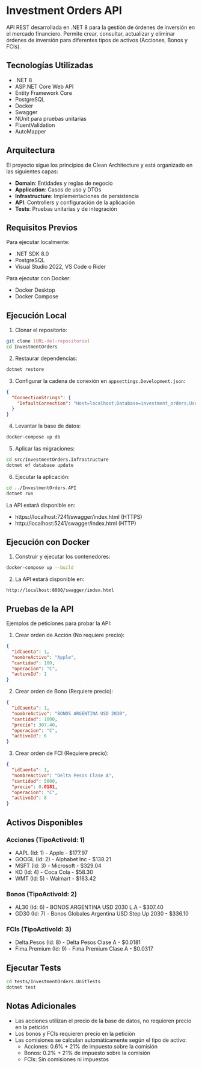 # Investment Orders API

API REST desarrollada en .NET 8 para la gestión de órdenes de inversión en el mercado financiero. Permite crear, consultar, actualizar y eliminar órdenes de inversión para diferentes tipos de activos (Acciones, Bonos y FCIs).

## Tecnologías Utilizadas

- .NET 8
- ASP.NET Core Web API
- Entity Framework Core
- PostgreSQL
- Docker
- Swagger
- NUnit para pruebas unitarias
- FluentValidation
- AutoMapper

## Arquitectura

El proyecto sigue los principios de Clean Architecture y está organizado en las siguientes capas:

- **Domain**: Entidades y reglas de negocio
- **Application**: Casos de uso y DTOs
- **Infrastructure**: Implementaciones de persistencia
- **API**: Controllers y configuración de la aplicación
- **Tests**: Pruebas unitarias y de integración

## Requisitos Previos

Para ejecutar localmente:
- .NET SDK 8.0
- PostgreSQL
- Visual Studio 2022, VS Code o Rider

Para ejecutar con Docker:
- Docker Desktop
- Docker Compose

## Ejecución Local

1. Clonar el repositorio:
```bash
git clone [URL-del-repositorio]
cd InvestmentOrders
```

2. Restaurar dependencias:
```bash
dotnet restore
```

3. Configurar la cadena de conexión en `appsettings.Development.json`:
```json
{
  "ConnectionStrings": {
    "DefaultConnection": "Host=localhost;Database=investment_orders;Username=ppi;Password=ppi123;Port=5432"
  }
}
```

4. Levantar la base de datos:
```bash
docker-compose up db
```

5. Aplicar las migraciones:
```bash
cd src/InvestmentOrders.Infrastructure
dotnet ef database update
```

6. Ejecutar la aplicación:
```bash
cd ../InvestmentOrders.API
dotnet run
```

La API estará disponible en:
- https://localhost:7241/swagger/index.html (HTTPS)
- http://localhost:5241/swagger/index.html (HTTP)

## Ejecución con Docker

1. Construir y ejecutar los contenedores:
```bash
docker-compose up --build
```

2. La API estará disponible en:
```
http://localhost:8080/swagger/index.html
```

## Pruebas de la API

Ejemplos de peticiones para probar la API:

1. Crear orden de Acción (No requiere precio):
```json
{
  "idCuenta": 1,
  "nombreActivo": "Apple",
  "cantidad": 100,
  "operacion": "C",
  "activoId": 1
}
```

2. Crear orden de Bono (Requiere precio):
```json
{
  "idCuenta": 1,
  "nombreActivo": "BONOS ARGENTINA USD 2030",
  "cantidad": 1000,
  "precio": 307.40,
  "operacion": "C",
  "activoId": 6
}
```

3. Crear orden de FCI (Requiere precio):
```json
{
  "idCuenta": 1,
  "nombreActivo": "Delta Pesos Clase A",
  "cantidad": 5000,
  "precio": 0.0181,
  "operacion": "C",
  "activoId": 8
}
```

## Activos Disponibles

### Acciones (TipoActivoId: 1)
- AAPL (Id: 1) - Apple - $177.97
- GOOGL (Id: 2) - Alphabet Inc - $138.21
- MSFT (Id: 3) - Microsoft - $329.04
- KO (Id: 4) - Coca Cola - $58.30
- WMT (Id: 5) - Walmart - $163.42

### Bonos (TipoActivoId: 2)
- AL30 (Id: 6) - BONOS ARGENTINA USD 2030 L.A - $307.40
- GD30 (Id: 7) - Bonos Globales Argentina USD Step Up 2030 - $336.10

### FCIs (TipoActivoId: 3)
- Delta.Pesos (Id: 8) - Delta Pesos Clase A - $0.0181
- Fima.Premium (Id: 9) - Fima Premium Clase A - $0.0317

## Ejecutar Tests

```bash
cd tests/InvestmentOrders.UnitTests
dotnet test
```

## Notas Adicionales

- Las acciones utilizan el precio de la base de datos, no requieren precio en la petición
- Los bonos y FCIs requieren precio en la petición
- Las comisiones se calculan automáticamente según el tipo de activo:
  - Acciones: 0.6% + 21% de impuesto sobre la comisión
  - Bonos: 0.2% + 21% de impuesto sobre la comisión
  - FCIs: Sin comisiones ni impuestos
